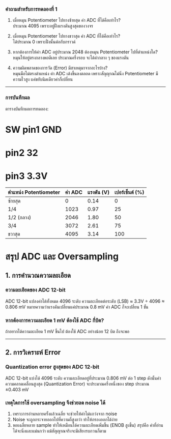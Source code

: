 ### คำถามสำหรับการทดลองที่ 1

1. เมื่อหมุน Potentiometer ไปทางซ้ายสุด ค่า ADC ที่ได้คือเท่าไร?  
ประมาณ 4095 เพราะอยู่ฝั่งแรงดันสูงสุดของวงจร

2. เมื่อหมุน Potentiometer ไปทางขวาสุด ค่า ADC ที่ได้คือเท่าไร?  
ได้ประมาณ 0 เพราะฝั่งนั้นต่อกับกราวด์

3. หากต้องการให้ค่า ADC อยู่ประมาณ 2048 ต้องหมุน Potentiometer ไปที่ตำแหน่งใด?  
หมุนให้อยู่ตรงกลางพอดีเลย ประมาณครึ่งรอบ จะได้ค่ากลาง ๆ ของแรงดัน

4. ความผิดพลาดของการวัด (Error) มีสาเหตุมาจากอะไรบ้าง?  
หมุนมือไม่ตรงตำแหน่ง
ค่า ADC เด้งขึ้นลงตลอด เพราะสัญญาณไม่นิ่ง
Potentiometer มีความไวสูง แค่ขยับนิดเดียวค่าก็เปลี่ยน 

---

### การบันทึกผล

ตารางบันทึกผลการทดลอง:

# SW pin1 GND 
# pin2 32 
# pin3 3.3V

| ตำแหน่ง Potentiometer | ค่า ADC | แรงดัน (V) | เปอร์เซ็นต์ (%) |
|------------------------|---------|-------------|------------------|
| ซ้ายสุด               |     0   |     0.14    |        0         |
| 1/4                   |  1023   |     0.97    |       25         |
| 1/2 (กลาง)            |  2046   |     1.80    |       50         |
| 3/4                   |  3072   |     2.61    |       75         |
| ขวาสุด                |  4095   |     3.14    |      100         |


# สรุป ADC และ Oversampling

## 1. การคำนวณความละเอียด

### ความละเอียดของ ADC 12-bit
ADC 12-bit แปลงค่าได้ทั้งหมด 4096 ระดับ
ความละเอียดต่อระดับ (LSB) ≈ 3.3V ÷ 4096 ≈ 0.806 mV
หมายความว่าแรงดันเปลี่ยนแค่ประมาณ 0.8 mV ค่า ADC ก็จะเปลี่ยน 1 ขั้น

### หากต้องการความละเอียด 1 mV ต้องใช้ ADC กี่บิต?
ถ้าอยากได้ความละเอียด 1 mV ขึ้นไป ต้องใช้ ADC อย่างน้อย 12 บิต ถึงจะพอ

---

## 2. การวิเคราะห์ Error

### Quantization error สูงสุดของ ADC 12-bit
ADC 12-bit แบ่งได้ 4096 ระดับ
ความละเอียดอยู่ที่ประมาณ 0.806 mV ต่อ 1 step
ดังนั้นค่าความคลาดเคลื่อนสูงสุด (Quantization Error) จะประมาณครึ่งหนึ่งของ step ประมาณ ±0.403 mV
### เหตุใดการใช้ oversampling จึงช่วยลด noise ได้
1. เพราะการอ่านหลายครั้งแล้วเฉลี่ย จะช่วยให้ค่าไม่แกว่งจาก noise
2. Noise จะถูกกระจายออกไปที่ความถี่สูงกว่า ทำให้กรองออกได้ง่าย
3. พอเฉลี่ยหลาย sample ทำให้เหมือนได้ความละเอียดเพิ่มขึ้น (ENOB สูงขึ้น)
สรุปคือ ค่าที่อ่านได้จะนิ่งและแม่นกว่า แม้สัญญาณจริงจะมีเสียงรบกวนก็ตาม